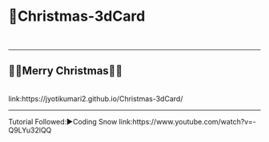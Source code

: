 <h1>🔔Christmas-3dCard</h1><br />
<hr>
<h2>🎄🎅Merry Christmas🎅🎄</h2>
</br>
link:https://jyotikumari2.github.io/Christmas-3dCard/ <be/>
<br/>
<hr>
Tutorial Followed:▶️Coding Snow link:https://www.youtube.com/watch?v=-Q9LYu32lQQ
